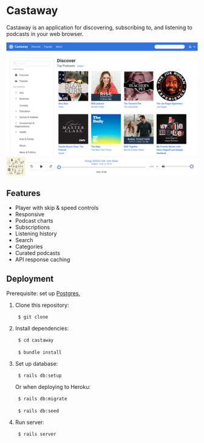 # Castaway

Castaway is an application for discovering, subscribing to, and listening to
podcasts in your web browser.

![Desktop discover screenshot](/desktop-discover.png)

## Features

- Player with skip & speed controls
- Responsive
- Podcast charts
- Subscriptions
- Listening history
- Search
- Categories
- Curated podcasts
- API response caching

## Deployment

Prerequisite: set up [Postgres.](https://www.digitalocean.com/community/tutorials/how-to-setup-ruby-on-rails-with-postgres)

1. Clone this repository:
  
        $ git clone

2. Install dependencies:

        $ cd castaway

        $ bundle install

3. Set up database:

        $ rails db:setup

    Or when deploying to Heroku:

        $ rails db:migrate

        $ rails db:seed

4. Run server:

        $ rails server

